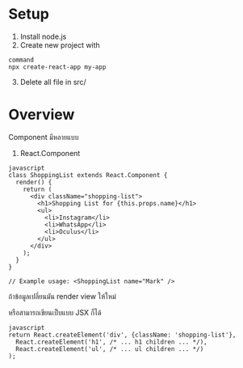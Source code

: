 # Setup
1. Install node.js
2. Create new project with
```
command
npx create-react-app my-app
```
3. Delete all file in src/

# Overview
Component มีหลายแบบ
1. React.Component
```
javascript
class ShoppingList extends React.Component {
  render() {
    return (
      <div className="shopping-list">
        <h1>Shopping List for {this.props.name}</h1>
        <ul>
          <li>Instagram</li>
          <li>WhatsApp</li>
          <li>Oculus</li>
        </ul>
      </div>
    );
  }
}

// Example usage: <ShoppingList name="Mark" />
```
ถ้าข้อมูลเปลี่ยนมัน render view ให้ใหม่

หรือสามารถเขียนเป็บแบบ JSX ก็ได้
```
javascript
return React.createElement('div', {className: 'shopping-list'},
  React.createElement('h1', /* ... h1 children ... */),
  React.createElement('ul', /* ... ul children ... */)
);
```

